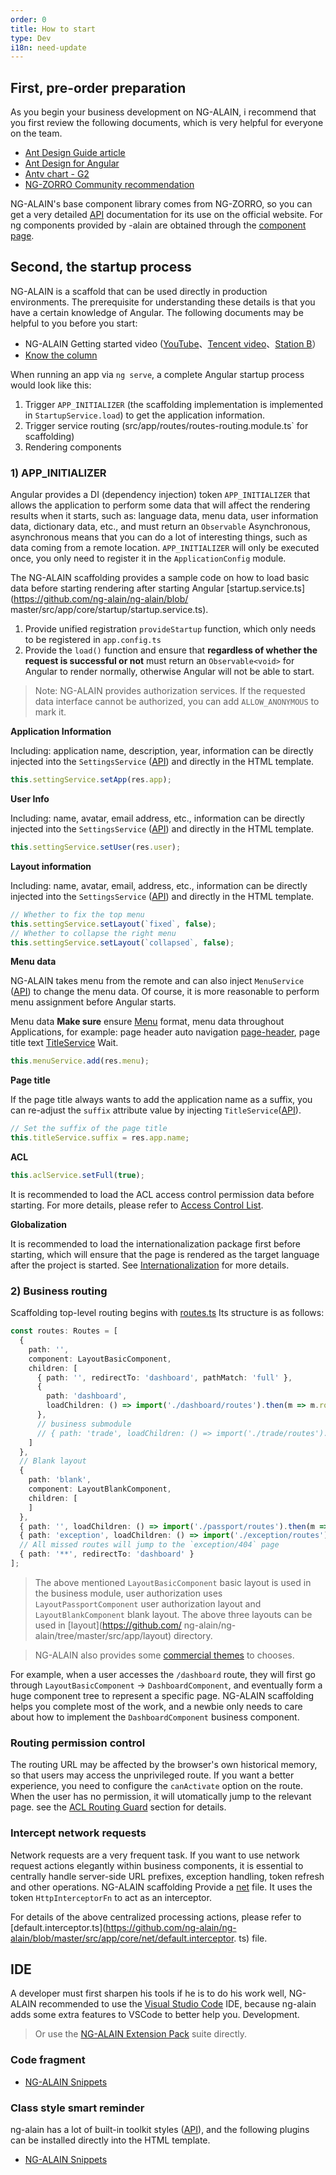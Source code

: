 ```yaml
---
order: 0
title: How to start
type: Dev
i18n: need-update
---
```


## First, pre-order preparation

As you begin your business development on NG-ALAIN, i recommend that you first review the following documents, which is very helpful for everyone on the team.

+ [Ant Design Guide article](//ant.design/docs/spec/introduce)
+ [Ant Design for Angular](//ng.ant.design/)
+ [Antv chart - G2](//www.yuque.com/antv/g2-docs-en?language=en-us)
+ [NG-ZORRO Community recommendation](https://ng.ant.design/docs/recommendation/en)

NG-ALAIN's base component library comes from NG-ZORRO, so you can get a very detailed [API](//ng.ant.design/) documentation for its use on the official website. For ng components provided by -alain are obtained through the [component page](/components).

## Second, the startup process

NG-ALAIN is a scaffold that can be used directly in production environments. The prerequisite for understanding these details is that you have a certain knowledge of Angular. The following documents may be helpful to you before you start:

- NG-ALAIN Getting started video ([YouTube](https://www.youtube.com/watch?v=lPnNKPuULVw&list=PLhWkvn5F8uyJRimbVZ944unzRrHeujngw)、[Tencent video](http://v.qq.com/vplus/2c1dd5c6db4feeeea25e9827b38c171e/foldervideos/870001501oy1ijf)、[Station B](https://space.bilibili.com/12207877/#/channel/detail?cid=50229)）
- [Know the column](https://zhuanlan.zhihu.com/ng-alain)

When running an app via `ng serve`, a complete Angular startup process would look like this:

1. Trigger `APP_INITIALIZER` (the scaffolding implementation is implemented in `StartupService.load`) to get the application information.
2. Trigger service routing (src/app/routes/routes-routing.module.ts` for scaffolding)
3. Rendering components

### 1) APP_INITIALIZER

Angular provides a DI (dependency injection) token `APP_INITIALIZER` that allows the application to perform some data that will affect the rendering results when it starts, such as: language data, menu data, user information data, dictionary data, etc., and must return an `Observable` Asynchronous, asynchronous means that you can do a lot of interesting things, such as data coming from a remote location. `APP_INITIALIZER` will only be executed once, you only need to register it in the `ApplicationConfig` module.

The NG-ALAIN scaffolding provides a sample code on how to load basic data before starting rendering after starting Angular [startup.service.ts](https://github.com/ng-alain/ng-alain/blob/ master/src/app/core/startup/startup.service.ts).

1. Provide unified registration `provideStartup` function, which only needs to be registered in `app.config.ts`
2. Provide the `load()` function and ensure that **regardless of whether the request is successful or not** must return an `Observable<void>` for Angular to render normally, otherwise Angular will not be able to start.

> Note: NG-ALAIN provides authorization services. If the requested data interface cannot be authorized, you can add `ALLOW_ANONYMOUS` to mark it.

**Application Information**

Including: application name, description, year, information can be directly injected into the `SettingsService` ([API](/theme/settings)) and directly in the HTML template.

```ts
this.settingService.setApp(res.app);
```

**User Info**

Including: name, avatar, email address, etc., information can be directly injected into the `SettingsService` ([API](/theme/settings)) and directly in the HTML template.

```ts
this.settingService.setUser(res.user);
```

**Layout information**

Including: name, avatar, email, address, etc., information can be directly injected into the `SettingsService` ([API](/theme/settings)) and directly in the HTML template.

```ts
// Whether to fix the top menu
this.settingService.setLayout(`fixed`, false);
// Whether to collapse the right menu
this.settingService.setLayout(`collapsed`, false);
```

**Menu data**

NG-ALAIN takes menu from the remote and can also inject `MenuService` ([API](/theme/menu)) to change the menu data. Of course, it is more reasonable to perform menu assignment before Angular starts.

Menu data **Make sure** ensure [Menu](https://github.com/ng-alain/delon/blob/master/packages/theme/src/services/menu/interface.ts) format, menu data throughout Applications, for example: page header auto navigation [page-header](/components/page-header), page title text [TitleService](/theme/title ) Wait.

```ts
this.menuService.add(res.menu);
```

**Page title**

If the page title always wants to add the application name as a suffix, you can re-adjust the `suffix` attribute value by injecting `TitleService`([API](/theme/title)).

```ts
// Set the suffix of the page title
this.titleService.suffix = res.app.name;
```

**ACL**

```ts
this.aclService.setFull(true);
```

It is recommended to load the ACL access control permission data before starting. For more details, please refer to [Access Control List](/acl).

**Globalization**

It is recommended to load the internationalization package first before starting, which will ensure that the page is rendered as the target language after the project is started. See [Internationalization](/docs/i18n) for more details.

### 2) Business routing

Scaffolding top-level routing begins with [routes.ts](https://github.com/ng-alain/ng-alain/blob/master/src/app/routes/routes.ts) Its structure is as follows:

```ts
const routes: Routes = [
  {
    path: '',
    component: LayoutBasicComponent,
    children: [
      { path: '', redirectTo: 'dashboard', pathMatch: 'full' },
      {
        path: 'dashboard',
        loadChildren: () => import('./dashboard/routes').then(m => m.routes)
      },
      // business submodule
      // { path: 'trade', loadChildren: () => import('./trade/routes').then(m => m.routes) },
    ]
  },
  // Blank layout
  {
    path: 'blank',
    component: LayoutBlankComponent,
    children: [
    ]
  },
  { path: '', loadChildren: () => import('./passport/routes').then(m => m.routes) },
  { path: 'exception', loadChildren: () => import('./exception/routes').then(m => m.routes) },
  // All missed routes will jump to the `exception/404` page
  { path: '**', redirectTo: 'dashboard' }
];
```

> The above mentioned `LayoutBasicComponent` basic layout is used in the business module, user authorization uses `LayoutPassportComponent` user authorization layout and `LayoutBlankComponent` blank layout. The above three layouts can be used in [layout](https://github.com/ ng-alain/ng-alain/tree/master/src/app/layout) directory.

> NG-ALAIN also provides some [commercial themes](https://e.ng-alain.com/) to chooses.

For example, when a user accesses the `/dashboard` route, they will first go through `LayoutBasicComponent` -> `DashboardComponent`, and eventually form a huge component tree to represent a specific page. NG-ALAIN scaffolding helps you complete most of the work, and a newbie only needs to care about how to implement the `DashboardComponent` business component.

### Routing permission control

The routing URL may be affected by the browser's own historical memory, so that users may access the unprivileged route. If you want a better experience, you need to configure the `canActivate` option on the route. When the user has no permission, it will utomatically jump to the relevant page. see the [ACL Routing Guard](/acl/guard) section for details.

### Intercept network requests

Network requests are a very frequent task. If you want to use network request actions elegantly within business components, it is essential to centrally handle server-side URL prefixes, exception handling, token refresh and other operations. NG-ALAIN scaffolding Provide a [net](https://github.com/ng-alain/ng-alain/tree/master/src/app/core/net) file. It uses the token `HttpInterceptorFn` to act as an interceptor.

For details of the above centralized processing actions, please refer to [default.interceptor.ts](https://github.com/ng-alain/ng-alain/blob/master/src/app/core/net/default.interceptor. ts) file.

## IDE

A developer must first sharpen his tools if he is to do his work well, NG-ALAIN recommended to use the [Visual Studio Code](https://code.visualstudio.com/) IDE, because ng-alain adds some extra features to VSCode to better help you. Development.

> Or use the [NG-ALAIN Extension Pack](https://marketplace.visualstudio.com/items?itemName=cipchk.ng-alain-extension-pack) suite directly.

### Code fragment

- [NG-ALAIN Snippets](https://marketplace.visualstudio.com/items?itemName=cipchk.ng-alain-vscode)

### Class style smart reminder

ng-alain has a lot of built-in toolkit styles ([API](/theme/tools)), and the following plugins can be installed directly into the HTML template.

- [NG-ALAIN Snippets](https://marketplace.visualstudio.com/items?itemName=cipchk.ng-alain-vscode)
